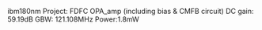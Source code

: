 ibm180nm 
Project: FDFC OPA_amp (including bias & CMFB circuit) 
DC gain: 59.19dB  GBW: 121.108MHz  Power:1.8mW 
